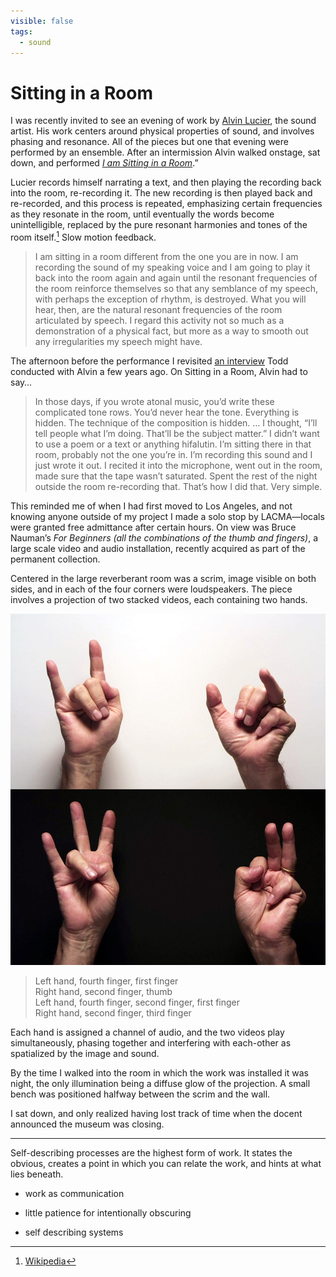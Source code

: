 ```yaml
---
visible: false
tags:
  - sound
---
```


# Sitting in a Room

I was recently invited to see an evening of work by [Alvin Lucier](https://en.wikipedia.org/wiki/Alvin_Lucier), the  sound artist. His work centers around physical properties of sound, and involves phasing and resonance. All of the pieces but one that evening were performed by an ensemble. After an intermission Alvin walked onstage, sat down, and performed [*I am Sitting in a Room*](https://www.youtube.com/watch?v=fAxHlLK3Oyk).”

Lucier records himself narrating a text, and then playing the recording back into the room, re-recording it. The new recording is then played back and re-recorded, and this process is repeated, emphasizing certain frequencies as they resonate in the room, until eventually the words become unintelligible, replaced by the pure resonant harmonies and tones of the room itself.[^1] Slow motion feedback.

> I am sitting in a room different from the one you are in now. I am recording the sound of my speaking voice and I am going to play it back into the room again and again until the resonant frequencies of the room reinforce themselves so that any semblance of my speech, with perhaps the exception of rhythm, is destroyed. What you will hear, then, are the natural resonant frequencies of the room articulated by speech. I regard this activity not so much as a demonstration of a physical fact, but more as a way to smooth out any irregularities my speech might have.

The afternoon before the performance I revisited [an interview](https://www.redbullmusicacademy.com/lectures/alvin-lucier-lecture) Todd conducted with Alvin a few years ago. On Sitting in a Room, Alvin had to say…

> In those days, if you wrote atonal music, you’d write these complicated tone rows. You’d never hear the tone. Everything is hidden. The technique of the composition is hidden. … I thought, “I’ll tell people what I’m doing. That’ll be the subject matter.” I didn’t want to use a poem or a text or anything hifalutin. I’m sitting there in that room, probably not the one you’re in. I’m recording this sound and I just wrote it out. I recited it into the microphone, went out in the room, made sure that the tape wasn’t saturated. Spent the rest of the night outside the room re-recording that. That’s how I did that. Very simple.

This reminded me of when I had first moved to Los Angeles, and not knowing anyone outside of my project I made a solo stop by LACMA—locals were granted free admittance after certain hours. On view was Bruce Nauman’s *For Beginners (all the combinations of the thumb and fingers)*, a large scale video and audio installation, recently acquired as part of the permanent collection.

Centered in the large reverberant room was a scrim, image visible on both sides, and in each of the four corners were loudspeakers. The piece involves a projection of two stacked videos, each containing two hands.

![r:111.5](nauman.jpg)

> Left hand, fourth finger, first finger  
> Right hand, second finger, thumb  
> Left hand, fourth finger, second finger, first finger  
> Right hand, second finger, third finger

Each hand is assigned a channel of audio, and the two videos play simultaneously, phasing together and interfering with each-other as spatialized by the image and sound.

By the time I walked into the room in which the work was installed it was night, the only illumination being a diffuse glow of the projection. A small bench was positioned halfway between the scrim and the wall.

I sat down, and only realized having lost track of time when the docent announced the museum was closing.

---

Self-describing processes are the highest form of work. It states the obvious, creates a point in which you can relate the work, and hints at what lies beneath.

- work as communication
- little patience for intentionally obscuring

- self describing systems

[^1]: [Wikipedia](https://en.wikipedia.org/wiki/I_Am_Sitting_in_a_Room)
